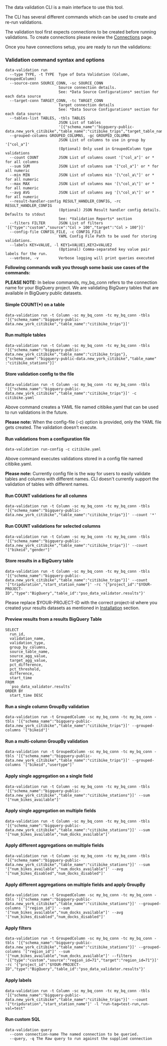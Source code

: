 The data validation CLI is a main interface to use this tool.

The CLI has several different commands which can be used to create and re-run validations.

The validation tool first expects connections to be created before running validations. To create connections please review the [Connections](connections.md) page.

Once you have connections setup, you are ready to run the validations:

### Validation command syntax and options

```
data-validation run
  --type TYPE, -t TYPE  Type of Data Validation (Column, GroupedColumn)
  --source-conn SOURCE_CONN, -sc SOURCE_CONN
                        Source connection details.
                        See: *Data Source Configurations* section for each data source
  --target-conn TARGET_CONN, -tc TARGET_CONN
                        Target connection details
                        See: *Data Source Configurations* section for each data source
  --tables-list TABLES, -tbls TABLES 
                        JSON List of tables 
                        '[{"schema_name":"bigquery-public-data.new_york_citibike","table_name":"citibike_trips","target_table_name":"citibike_trips"}]'
  --grouped-columns GROUPED_COLUMNS, -gc GROUPED_COLUMNS
                        JSON List of columns to use in group by '["col_a"]'
                        (Optional) Only used in GroupedColumn type validations
  --count COUNT         JSON List of columns count '["col_a"]' or * for all columns
  --sum SUM             JSON List of columns sum '["col_a"]' or * for all numeric
  --min MIN             JSON List of columns min '[\"col_a\"]' or * for all numeric
  --max MAX             JSON List of columns max '[\"col_a\"]' or * for all numeric
  --avg AVG             JSON List of columns avg '[\"col_a\"]' or * for all numeric
  --result-handler-config RESULT_HANDLER_CONFIG, -rc RESULT_HANDLER_CONFIG
                        (Optional) JSON Result handler config details. Defaults to stdout
                        See: *Validation Reports* section
  --filters FILTER      JSON List of filters '[{"type":"custom","source":"Col > 100","target":"Col > 100"}]'
  --config-file CONFIG_FILE, -c CONFIG_FILE
                        YAML Config File Path to be used for storing validations.
  --labels KEY=VALUE, -l KEY1=VALUE1,KEY2=VALUE2
                        (Optional) Comma-separated key value pair labels for the run.
  --verbose, -v         Verbose logging will print queries executed
```


**Following commands walk you through some basic use cases of the commands:**

**PLEASE NOTE:** In below commands, my_bq_conn refers to the connection name for your BigQuery project. We are validating BigQuery tables that are
available in BigQuery public datasets.

#### Simple COUNT(*) on a table
````shell script
data-validation run -t Column -sc my_bq_conn -tc my_bq_conn -tbls '[{"schema_name":"bigquery-public-data.new_york_citibike","table_name":"citibike_trips"}]'
````

#### Run multiple tables
````shell script
data-validation run -t Column -sc my_bq_conn -tc my_bq_conn -tbls '[{"schema_name":"bigquery-public-data.new_york_citibike","table_name":"citibike_trips"},{"schema_name":"bigquery-public-data.new_york_citibike","table_name"
:"citibike_stations"}]'
````

#### Store validation config to the file
````shell script
data-validation run -t Column -sc my_bq_conn -tc my_bq_conn -tbls '[{"schema_name":"bigquery-public-data.new_york_citibike","table_name":"citibike_trips"}]' -c citibike.yaml
````
Above command creates a YAML file named citibike.yaml that can be used to run validations in the future. 

**Please note:** When the config-file (-c) option is provided, only the YAML file gets created. The validation doesn’t execute. 
 
 
#### Run validations from a configuration file
````shell script
data-validation run-config -c citibike.yaml
````
Above command executes validations stored in a config file named citibike.yaml. 

**Please note:** Currently config file is the way for users to easily validate tables and columns with different names. CLI doesn't currently support
the validation of tables with different names.
 

#### Run COUNT validations for all columns
````shell script
data-validation run -t Column -sc my_bq_conn -tc my_bq_conn -tbls '[{"schema_name":"bigquery-public-data.new_york_citibike","table_name":"citibike_trips"}]' --count '*'
````

#### Run COUNT validations for selected columns
````shell script
data-validation run -t Column -sc my_bq_conn -tc my_bq_conn -tbls '[{"schema_name":"bigquery-public-data.new_york_citibike","table_name":"citibike_trips"}]' --count '["bikeid","gender"]'
````

#### Store results in a BigQuery table
````shell script
data-validation run -t Column -sc my_bq_conn -tc my_bq_conn -tbls '[{"schema_name":"bigquery-public-data.new_york_citibike","table_name":"citibike_trips"}]' --count '["tripduration","start_station_name"]' -rc '{"project_id":"$YOUR-PROJECT-ID","type":"BigQuery","table_id":"pso_data_validator.results"}'
````
Please replace $YOUR-PROJECT-ID with the correct project-id where you created your results datasets as mentioned in [Installation](Installation.md#setup) section.


#### Preview results from a results BigQuery Table

````shell script
SELECT
  run_id,
  validation_name,
  validation_type,
  group_by_columns,
  source_table_name,
  source_agg_value,
  target_agg_value,
  pct_difference,
  pct_threshold,
  difference,
  start_time
FROM
  `pso_data_validator.results`
ORDER BY
  start_time DESC
````

#### Run a single column GroupBy validation
````shell script
data-validation run -t GroupedColumn -sc my_bq_conn -tc my_bq_conn -tbls '[{"schema_name":"bigquery-public-data.new_york_citibike","table_name":"citibike_trips"}]' --grouped-columns '["bikeid"]'
````

#### Run a multi-column GroupBy validation
````shell script
data-validation run -t GroupedColumn -sc my_bq_conn -tc my_bq_conn -tbls '[{"schema_name":"bigquery-public-data.new_york_citibike","table_name":"citibike_trips"}]' --grouped-columns '["bikeid","usertype"]'
````

#### Apply single aggregation on a single field
````shell script
data-validation run -t Column -sc my_bq_conn -tc my_bq_conn -tbls '[{"schema_name":"bigquery-public-data.new_york_citibike","table_name":"citibike_stations"}]' --sum '["num_bikes_available"]'
````


#### Apply single aggregation on multiple fields
````shell script
data-validation run -t Column -sc my_bq_conn -tc my_bq_conn -tbls '[{"schema_name":"bigquery-public-data.new_york_citibike","table_name":"citibike_stations"}]' --sum '["num_bikes_available","num_docks_available"]'
````

#### Apply different aggregations on multiple fields
````shell script
data-validation run -t Column -sc my_bq_conn -tc my_bq_conn -tbls '[{"schema_name":"bigquery-public-data.new_york_citibike","table_name":"citibike_stations"}]' --sum '["num_bikes_available","num_docks_available"]' --avg '["num_bikes_disabled","num_docks_disabled"]'
````

#### Apply different aggregations on multiple fields and apply GroupBy
````shell script
data-validation run -t GroupedColumn -sc my_bq_conn -tc my_bq_conn -tbls '[{"schema_name":"bigquery-public-data.new_york_citibike","table_name":"citibike_stations"}]' --grouped-columns '["region_id"]' --sum '["num_bikes_available","num_docks_available"]' --avg '["num_bikes_disabled","num_docks_disabled"]'
````

#### Apply filters
````shell script
data-validation run -t GroupedColumn -sc my_bq_conn -tc my_bq_conn -tbls '[{"schema_name":"bigquery-public-data.new_york_citibike","table_name":"citibike_stations"}]' --grouped-columns '["region_id"]' --sum '["num_bikes_available","num_docks_available"]' --filters '[{"type":"custom","source":"region_id=71","target":"region_id=71"}]' -rc '{"project_id":"$YOUR-PROJECT-ID","type":"BigQuery","table_id":"pso_data_validator.results"}'
````

#### Apply labels
````shell script
data-validation run -t Column -sc my_bq_conn -tc my_bq_conn -tbls '[{"schema_name":"bigquery-public-data.new_york_citibike","table_name":"citibike_trips"}]' --count '["tripduration","start_station_name"]' -l "run-tag=test-run,run-val=test"
````

#### Run custom SQL 
````shell script
data-validation query
  --conn connection-name The named connection to be queried.
  --query, -q The Raw query to run against the supplied connection
````
